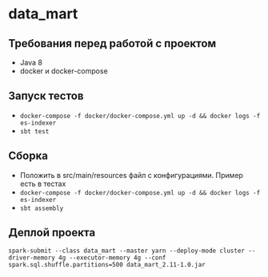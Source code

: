 # data_mart

## Требования перед работой с проектом

- Java 8 
- docker и docker-compose

## Запуск тестов

- ```docker-compose -f docker/docker-compose.yml up -d && docker logs -f es-indexer```
- ```sbt test```

## Сборка

- Положить в src/main/resources файл с конфигурациями. Пример есть в тестах
- ```docker-compose -f docker/docker-compose.yml up -d && docker logs -f es-indexer```
- ```sbt assembly```

## Деплой проекта

```
spark-submit --class data_mart --master yarn --deploy-mode cluster --driver-memory 4g --executor-memory 4g --conf spark.sql.shuffle.partitions=500 data_mart_2.11-1.0.jar
```